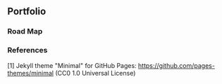 ## Portfolio

### Road Map




### References

[1] Jekyll theme "Minimal" for GitHub Pages: https://github.com/pages-themes/minimal (CC0 1.0 Universal License)

